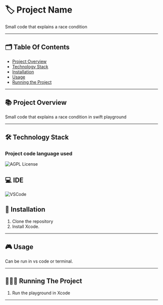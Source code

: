 
# 🏷️ Project Name

Small code that explains a race condition

---
## 🗂️ Table Of Contents

- [Project Overview](#-project-overview)
- [Technology Stack](#-technology-stack)
- [Installation](#-installation)
- [Usage](#-usage)
- [Running the Project](#-running-the-project)

---

## 📚 Project Overview

Small code that explains a race condition in swift playground

---

## 🛠️ Technology Stack 

### Project code language used

![AGPL License](https://img.shields.io/badge/Swift-FA7343?style=for-the-badge&logo=swift&logoColor=white)

## 💻 IDE

 ![VSCode](https://img.shields.io/badge/VSCode-0078D4?style=for-the-badge&logo=visual%20studio%20code&logoColor=white)

## 📝 Installation

1. Clone the repository
2. Install Xcode.

---

## 🎮 Usage

Can be run in vs code or terminal.

---


## 🏃🏻‍♂️ Running The Project

1. Run the playground in Xcode

---

